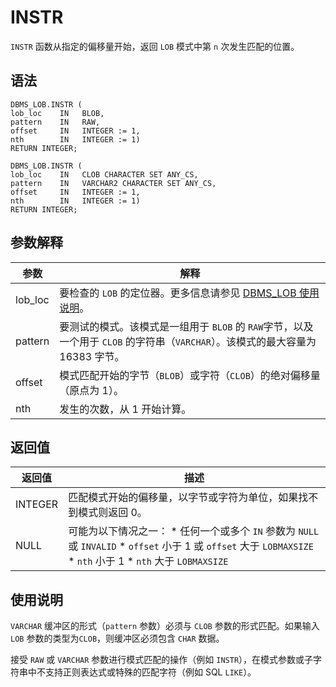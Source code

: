 INSTR 
==========================

`INSTR` 函数从指定的偏移量开始，返回 `LOB` 模式中第 `n` 次发生匹配的位置。

语法 
-----------------------

```unknow
DBMS_LOB.INSTR (
lob_loc    IN   BLOB,
pattern    IN   RAW,
offset     IN   INTEGER := 1,
nth        IN   INTEGER := 1)
RETURN INTEGER;

DBMS_LOB.INSTR (
lob_loc    IN   CLOB CHARACTER SET ANY_CS,
pattern    IN   VARCHAR2 CHARACTER SET ANY_CS,
offset     IN   INTEGER := 1,
nth        IN   INTEGER := 1)
RETURN INTEGER;
```



参数解释 
-------------------------



|   参数    |                                         解释                                         |
|---------|------------------------------------------------------------------------------------|
| lob_loc | 要检查的 `LOB` 的定位器。更多信息请参见 [DBMS_LOB 使用说明](/zh-CN/9.pl-reference/13.pl-system-package/8.DBMS_LOB/1.dbms_lob-overview.md)。      |
| pattern | 要测试的模式。该模式是一组用于 `BLOB` 的 `RAW`字节，以及一个用于 `CLOB` 的字符串（`VARCHAR`）。该模式的最大容量为 16383 字节。 |
| offset  | 模式匹配开始的字节（`BLOB`）或字符（`CLOB`）的绝对偏移量（原点为 1）。                                         |
| nth     | 发生的次数，从 1 开始计算。                                                                    |



返回值 
------------------------



|   返回值   |                                                                                                                                                       描述                                                                                                                                                       |
|---------|----------------------------------------------------------------------------------------------------------------------------------------------------------------------------------------------------------------------------------------------------------------------------------------------------------------|
| INTEGER | 匹配模式开始的偏移量，以字节或字符为单位，如果找不到模式则返回 0。                                                                                                                                                                                                                                                                             |
| NULL    | 可能为以下情况之一： * 任何一个或多个 `IN` 参数为 `NULL` 或 `INVALID`   * `offset` 小于 1 或 `offset` 大于 `LOBMAXSIZE`   * `nth` 小于 1   * `nth` 大于 `LOBMAXSIZE`    |



使用说明 
-------------------------

`VARCHAR` 缓冲区的形式（`pattern` 参数）必须与 `CLOB` 参数的形式匹配。如果输入 `LOB` 参数的类型为`CLOB`，则缓冲区必须包含 `CHAR` 数据。

接受 `RAW` 或 `VARCHAR` 参数进行模式匹配的操作（例如 `INSTR`），在模式参数或子字符串中不支持正则表达式或特殊的匹配字符（例如 SQL `LIKE`）。
